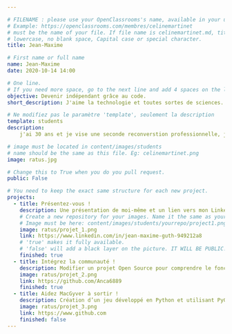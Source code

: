 ```yaml
---

# FILENAME : please use your OpenClassrooms's name, available in your url.
# Example: https://openclassrooms.com/membres/celinemartinet
# must be the name of your file. If file name is celinemartinet.md, title is celinemartinet.
# lowercase, no blank space, Capital case or special character.
title: Jean-Maxime

# First name or full name
name: Jean-Maxime
date: 2020-10-14 14:00

# One line.
# If you need more space, go to the next line and add 4 spaces on the left, as in 'description'.
objective: Devenir indépendant grâce au code.
short_description: J'aime la technologie et toutes sortes de sciences. Je veux devenir codeur.

# Ne modifiez pas le paramètre 'template', seulement la description
template: students
description:
    j'ai 30 ans et je vise une seconde reconverstion professionnelle, je me suis inscrit au parcours développeur d'application Python .

# image must be located in content/images/students
# name should be the same as this file. Eg: celinemartinet.png
image: ratus.jpg

# Change this to True when you do you pull request.
public: False

# You need to keep the exact same structure for each new project.
projects:
  - title: Présentez-vous !
    description: Une présentation de moi-même et un lien vers mon LinkedIn.
    # Create a new repository for your images. Name it the same as your nickname and profile picture.
    # Image must be here: content/images/students/yourrepo/project1.png
    image: ratus/projet_1.png
    link: https://www.linkedin.com/in/jean-maxime-guth-949212a8
    # 'true' makes it fully available.
    # 'false' will add a black layer on the picture. IT WILL BE PUBLIC!
    finished: true
  - title: Intégrez la communauté !
    description: Modifier un projet Open Source pour comprendre le fonctionnement de Git, de Github et des pull requests.
    image: ratus/projet_2.png
    link: https://github.com/Anca6889
    finished: true
  - title: Aidez MacGyver à sortir !
    description: Création d’un jeu développé en Python et utilisant PyGame.
    image: ratus/projet_3.png
    link: https://www.github.com
    finished: false
---
```

